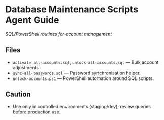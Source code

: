 # Database Maintenance Scripts Agent Guide
*SQL/PowerShell routines for account management*

## Files
- `activate-all-accounts.sql`, `unlock-all-accounts.sql` — Bulk account adjustments.
- `sync-all-passwords.sql` — Password synchronisation helper.
- `unlock-accounts.ps1` — PowerShell automation around SQL scripts.

## Caution
- Use only in controlled environments (staging/dev); review queries before production use.


